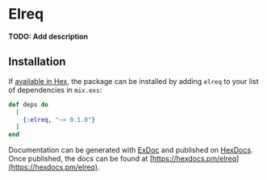 # Elreq

**TODO: Add description**

## Installation

If [available in Hex](https://hex.pm/docs/publish), the package can be installed
by adding `elreq` to your list of dependencies in `mix.exs`:

```elixir
def deps do
  [
    {:elreq, "~> 0.1.0"}
  ]
end
```

Documentation can be generated with [ExDoc](https://github.com/elixir-lang/ex_doc)
and published on [HexDocs](https://hexdocs.pm). Once published, the docs can
be found at [https://hexdocs.pm/elreq](https://hexdocs.pm/elreq).

